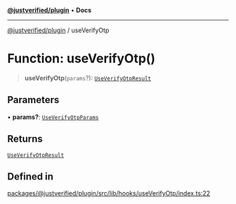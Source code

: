 [**@justverified/plugin**](../README.md) • **Docs**

***

[@justverified/plugin](../globals.md) / useVerifyOtp

# Function: useVerifyOtp()

> **useVerifyOtp**(`params`?): [`UseVerifyOtpResult`](../interfaces/UseVerifyOtpResult.md)

## Parameters

• **params?**: [`UseVerifyOtpParams`](../interfaces/UseVerifyOtpParams.md)

## Returns

[`UseVerifyOtpResult`](../interfaces/UseVerifyOtpResult.md)

## Defined in

[packages/@justverified/plugin/src/lib/hooks/useVerifyOtp/index.ts:22](https://github.com/JustaName-id/JustaName-sdk/blob/dc845c10af242e3ca87d95ef392516ac0bfa8b95/packages/@justverified/plugin/src/lib/hooks/useVerifyOtp/index.ts#L22)
